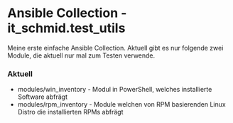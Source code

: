 # Ansible Collection - it_schmid.test_utils

Meine erste einfache Ansible Collection.
Aktuell gibt es nur folgende zwei Module, die aktuell nur mal zum Testen verwende.

### Aktuell

* modules/win_inventory - Modul in PowerShell, welches installierte Software abfrägt
* modules/rpm_inventory - Module welchen von RPM basierenden Linux Distro die installierten RPMs abfrägt

